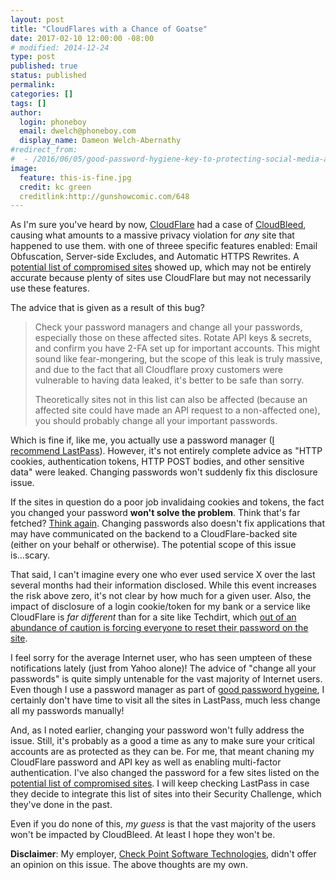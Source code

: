 ```yaml
---
layout: post
title: "CloudFlares with a Chance of Goatse"
date: 2017-02-10 12:00:00 -08:00
# modified: 2014-12-24
type: post
published: true
status: published
permalink: 
categories: []
tags: []
author:
  login: phoneboy
  email: dwelch@phoneboy.com
  display_name: Dameon Welch-Abernathy
#redirect_from:
#  - /2016/06/05/good-password-hygiene-key-to-protecting-social-media-accounts/
image:
  feature: this-is-fine.jpg
  credit: kc green
  creditlink:http://gunshowcomic.com/648
---
```

As I'm sure you've heard by now, [CloudFlare](https://www.cloudflare.com) had a case of [CloudBleed](https://blog.cloudflare.com/incident-report-on-memory-leak-caused-by-cloudflare-parser-bug/), causing what amounts to a massive privacy violation for *any* site that happened to use them. with one of threee specific features enabled: Email Obfuscation, Server-side Excludes, and Automatic HTTPS Rewrites. A [potential list of compromised sites](https://github.com/pirate/sites-using-cloudflare/blob/master/README.md) showed up, which may not be entirely accurate because plenty of sites use CloudFlare but may not necessarily use these features.

The advice that is given as a result of this bug?

> Check your password managers and change all your passwords, especially those on these affected sites. Rotate API keys & secrets, and confirm you have 2-FA set up for important accounts. This might sound like fear-mongering, but the scope of this leak is truly massive, and due to the fact that all Cloudflare proxy customers were vulnerable to having data leaked, it's better to be safe than sorry.
>
> Theoretically sites not in this list can also be affected (because an affected site could have made an API request to a non-affected one), you should probably change all your important passwords.

Which is fine if, like me, you actually use a password manager ([I recommend LastPass](https://lastpass.com)). However, it's not entirely complete advice as "HTTP cookies, authentication tokens, HTTP POST bodies, and other sensitive data" were leaked. Changing passwords won't suddenly fix this disclosure issue.

If the sites in question do a poor job invalidaing cookies and tokens, the fact you changed your password **won't solve the problem**. Think that's far fetched? [Think again](http://bgr.com/2017/02/16/yahoo-says-hackers-breached-your-account-in-new-attack-without-stealing-your-password/). Changing passwords also doesn't fix applications that may have communicated on the backend to a CloudFlare-backed site (either on your behalf or otherwise). The potential scope of this issue is...scary.

That said, I can't imagine every one who ever used service X over the last several months had their information disclosed. While this event increases the risk above zero, it's not clear by how much for a given user. Also, the impact of disclosure of a login cookie/token for my bank or a service like CloudFlare is *far different* than for a site like Techdirt, which [out of an abundance of caution is forcing everyone to reset their password on the site](https://www.techdirt.com/articles/20170224/16145636783/just-to-be-safe-were-resetting-all-techdirt-passwords-response-to-cloudbleed.shtml). 

I feel sorry for the average Internet user, who has seen umpteen of these notifications lately (just from Yahoo alone)! The advice of "change all your passwords" is quite simply untenable for the vast majority of Internet users. Even though I use a password manager as part of [good password hygeine](http://phoneboy.org/2016/06/09/good-password-hygiene-key-to-protecting-social-media-accounts/), I certainly don't have time to visit all the sites in LastPass, much less change all my passwords manually!

And, as I noted earlier, changing your password won't fully address the issue. Still, it's probably as a good a time as any to make sure your critical accounts are as protected as they can be. For me, that meant chaning my CloudFlare password and API key as well as enabling multi-factor authentication. I've also changed the password for a few sites listed on the [potential list of compromised sites](https://github.com/pirate/sites-using-cloudflare/blob/master/README.md). I will keep checking LastPass in case they decide to integrate this list of sites into their Security Challenge, which they've done in the past. 

Even if you do none of this, *my guess* is that the vast majority of the users won't be impacted by CloudBleed. At least I hope they won't be.

**Disclaimer**: My employer, [Check Point Software Technologies](https://www.checkpoint.com), didn't offer an opinion on this issue. The above thoughts are my own.
